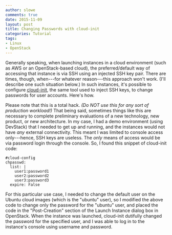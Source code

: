 ```yaml
---
author: slowe
comments: true
date: 2015-11-09
layout: post
title: Changing Passwords with cloud-init
categories: Tutorial
tags:
- Linux
- OpenStack
---
```


Generally speaking, when launching instances in a cloud environment (such as AWS or an OpenStack-based cloud), the preferred/default way of accessing that instance is via SSH using an injected SSH key pair. There are times, though, when---for whatever reason---this approach won't work. (I'll describe one such situation below.) In such instances, it's possible to configure [cloud-init][link-1], the same tool used to inject SSH keys, to change passwords for user accounts. Here's how.

Please note that this is a total hack. _(Do NOT use this for any sort of production workload!)_ That being said, sometimes things like this are necessary to complete preliminary evaluations of a new technology, new product, or new architecture. In my case, I had a demo environment (using DevStack) that I needed to get up and running, and the instances would not have _any_ external connectivity. This meant I was limited to console access only---hence, SSH keys are useless. The _only_ means of access would be via password login through the console. So, I found this snippet of cloud-init code:

    #cloud-config
    chpasswd:
      list: |
        user1:password1
        user2:password2
        user3:password3
      expire: False

For this particular use case, I needed to change the default user on the Ubuntu cloud images (which is the "ubuntu" user), so I modified the above code to change only the password for the "ubuntu" user, and placed the code in the "Post-Creation" section of the Launch Instance dialog box in OpenStack. When the instance was launched, cloud-init dutifully changed the password for the specified user, and I was able to log in to the instance's console using username and password.


[link-1]: http://cloudinit.readthedocs.org/en/latest/
